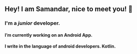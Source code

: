 ## Hey! I am Samandar, nice to meet you! 👋

### I'm a _junior_ developer.
#### I’m currently working on an Android App. 
**I write in the language of android developers. Kotlin.**
